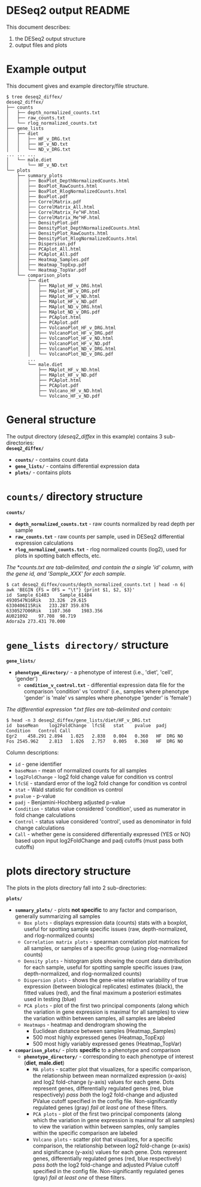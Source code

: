 DESeq2 output README
====================

This document describes:
1) the DESeq2 output structure
2) output files and plots



Example output
=======
This document gives and example directory/file structure.
```
$ tree deseq2_diffex/
deseq2_diffex/
├── counts
│   ├── depth_normalized_counts.txt
│   ├── raw_counts.txt
│   └── rlog_normalized_counts.txt
├── gene_lists
│   ├── diet
│   │   ├── HF_v_DRG.txt
│   │   ├── HF_v_ND.txt
│   │   └── ND_v_DRG.txt
... ... ...
│   └── male.diet
│       └── HF_v_ND.txt
└── plots
    ├── summary_plots
    │   ├── BoxPlot_DepthNormalizedCounts.html
    │   ├── BoxPlot_RawCounts.html
    │   ├── BoxPlot_RlogNormalizedCounts.html
    │   ├── BoxPlot.pdf
    │   ├── CorrelMatrix.pdf
    │   ├── CorrelMatrix_All.html
    │   ├── CorrelMatrix_Fe^HF.html
    │   ├── CorrelMatrix_Me^HF.html
    │   ├── DensityPlot.pdf
    │   ├── DensityPlot_DepthNormalizedCounts.html
    │   ├── DensityPlot_RawCounts.html
    │   ├── DensityPlot_RlogNormalizedCounts.html
    │   ├── Dispersion.pdf
    │   ├── PCAplot_All.html
    │   ├── PCAplot_All.pdf
    │   ├── Heatmap_Samples.pdf
    │   ├── Heatmap_TopExp.pdf
    │   └── Heatmap_TopVar.pdf
    └── comparison_plots
        ├── diet
        │   ├── MAplot_HF_v_DRG.html
        │   ├── MAplot_HF_v_DRG.pdf
        │   ├── MAplot_HF_v_ND.html
        │   ├── MAplot_HF_v_ND.pdf
        │   ├── MAplot_ND_v_DRG.html
        │   ├── MAplot_ND_v_DRG.pdf
        │   ├── PCAplot.html
        │   ├── PCAplot.pdf
        │   ├── VolcanoPlot_HF_v_DRG.html
        │   ├── VolcanoPlot_HF_v_DRG.pdf
        │   ├── VolcanoPlot_HF_v_ND.html
        │   ├── VolcanoPlot_HF_v_ND.pdf
        │   ├── VolcanoPlot_ND_v_DRG.html
        │   └── VolcanoPlot_ND_v_DRG.pdf
        ...
        └── male.diet
            ├── MAplot_HF_v_ND.html
            ├── MAplot_HF_v_ND.pdf
            ├── PCAplot.html
            ├── PCAplot.pdf
            ├── Volcano_HF_v_ND.html
            └── Volcano_HF_v_ND.pdf
```


General structure
====================
The output directory (*deseq2_diffex* in this example) contains 3 sub-directories:  
**`deseq2_diffex/`**  
- **`counts/`** - contains count data  
- **`gene_lists/`** - contains differential expression data  
- **`plots/`** - contains plots  


`counts/` directory structure
===============
**`counts/`**  
- **`depth_normalized_counts.txt`** - raw counts normalized by read depth per sample  
- **`raw_counts.txt`** - raw counts per sample, used in DESeq2 differential expression calculations  
- **`rlog_normalized_counts.txt`** - rlog normalized counts (log2), used for plots in spotting batch effects, etc.  

_The_ *_counts.txt are tab-delimited, and contain the a single 'id' column, with the gene id, and 'Sample_XXX' for each sample._

```
$ cat deseq2_diffex/counts/depth_normalized_counts.txt | head -n 6| awk 'BEGIN {FS = OFS = "\t"} {print $1, $2, $3}'
id	Sample_61483	Sample_61484
4930547N16Rik	33.326	29.615
6330406I15Rik	233.287	359.876
6330527O06Rik	1107.360	1983.356
AU021092	97.708	98.719
Adora2a	273.431	70.000
```

`gene_lists directory/` structure
==================
**`gene_lists/`**
- **`phenotype_directory/`** - a phenotype of interest (i.e., 'diet', 'cell', 'gender')  
   - **`condition_v_control.txt`** - differential expression data file for the comparison 'condition' vs 'control' (i.e., samples where phenotype 'gender' is 'male' vs samples where phenotype 'gender' is 'female')

_The differential expression *.txt files are tab-delimited and contain:_

```
$ head -n 3 deseq2_diffex/gene_lists/diet/HF_v_DRG.txt
id	baseMean	log2FoldChange	lfcSE	stat	pvalue	padj	Condition	Control	Call
Egr2	458.291	2.894	1.025	2.838	0.004	0.360	HF	DRG NO
Fos	2545.962	2.813	1.026	2.757	0.005	0.360	HF	DRG NO
```
Column descriptions:  
- `id` - gene identifier
- `baseMean` - mean of normalized counts for all samples
- `log2FoldChange` - log2 fold change value for condition vs control
- `lfcSE` - standard error of the log2 fold change for condition vs control
- `stat` - Wald statistic for condition vs control
- `pvalue` - p-value
- `padj` - Benjamini-Hochberg adjusted p-value
- `Condition` - status value considered 'condition', used as numerator in fold change calculations 
- `Control` - status value considered 'control', used as denominator in fold change calculations
- `Call` - whether gene is considered differentially expressed (YES or NO) based upon input log2FoldChange and padj cutoffs (must pass both cutoffs)

plots directory structure
=============

The plots in the plots directory fall into 2 sub-directories:

**`plots/`**
- **`summary_plots/`** - plots **not specific** to any factor and comparison, generally summarizing all samples    
	- `Box plots` - displays expression data (counts) stats with a boxplot, useful for spotting sample specific issues (raw, depth-normalized, and rlog-normalized counts)
  	- `Correlation matrix plots` - spearman correlation plot matrices for all samples, or samples of a specific group (using rlog-normalized counts)
    - `Density plots` - histogram plots showing the count data distribution for each sample, useful for spotting sample specific issues (raw, depth-normalized, and rlog-normalized counts)
    - `Dispersion plots` - shows the gene-wise relative variability of true expression (between biological replicates) estimates (black), the fitted values (red), and the final maximum a posteriori estimates used in testing (blue)
    - `PCA plots` - plot of the first two principal components (along which the variation in gene expression is maximal for all samples) to view the variation within between samples, all samples are labeled
    - `Heatmaps` - heatmap and dendrogram showing the
    	- Euclidean distance between samples (Heatmap_Samples)
    	- 500 most highly expressed genes (Heatmap_TopExp)
    	- 500 most higly variably expressed genes (Heatmap_TopVar)  
- **`comparison_plots/`** - plots **specific** to a phenotype and comparison
    - **`phenotype_directory/`** - corresponding to each phenotype of interest (**diet**, **male.diet**)  
        - `MA plots` - scatter plot that visualizes, for a specific comparison, the relationship between mean normalized expression  (x-axis) and log2 fold-change (y-axis) values for each gene. Dots represent genes, differentially regulated genes (red, blue respectively) _pass both_ the log2 fold-change and adjusted PValue cutoff specified in the config file. Non-significantly regulated genes (gray) _fail at least one_ of these filters.
        - `PCA plots` - plot of the first two principal components (along which the variation in gene expression is maximal for all samples) to view the variation within between samples, only samples within the specific comparison are labeled
        - `Volcano plots` - scatter plot that visualizes, for a specific comparison, the relationship between log2 fold-change (x-axis) and significance (y-axis) values for each gene. Dots represent genes, differentially regulated genes (red, blue respectively) _pass both_ the log2 fold-change and adjusted PValue cutoff specified in the config file. Non-significantly regulated genes (gray) _fail at least one_ of these filters.

